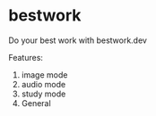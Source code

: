 # bestwork
Do your best work with bestwork.dev 



Features:
1. image mode
2. audio mode
3. study mode
4. General